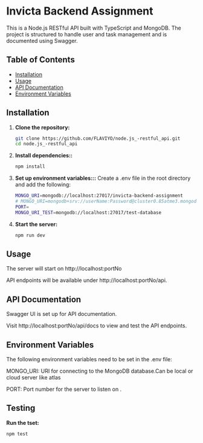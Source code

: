 # Invicta Backend Assignment

This is a Node.js RESTful API built with TypeScript and MongoDB. The project is structured to handle user and task management and is documented using Swagger.

## Table of Contents
- [Installation](#installation)
- [Usage](#usage)
- [API Documentation](#api-documentation)
- [Environment Variables](#environment-variables)

## Installation

1. **Clone the repository:**
   ```sh
   git clone https://github.com/FLAVIYO/node.js_-restful_api.git
   cd node.js_-restful_api


2. **Install dependencies::**
   ```sh
   npm install


3. **Set up environment variables:::**
   Create a .env file in the root directory and add the following:
   ```sh
   MONGO_URI=mongodb://localhost:27017/invicta-backend-assignment
   # MONGO_URI=mongodb+srv://userName:Password@cluster0.85atme3.mongodb.net/?retryWrites=true&w=majority&appName=ClusterNmae
   PORT=
   MONGO_URI_TEST=mongodb://localhost:27017/test-database

4. **Start the server:**
   ```sh
   npm run dev
   

## Usage

The server will start on http://localhost:portNo

API endpoints will be available under http://localhost:portNo/api.

## API Documentation

Swagger UI is set up for API documentation.

Visit http://localhost:portNo/api/docs to view and test the API endpoints.

## Environment Variables

The following environment variables need to be set in the .env file:

MONGO_URI: URI for connecting to the MongoDB database.Can be local or cloud server like atlas

PORT: Port number for the server to listen on .

## Testing

 **Run the tset:**
   ```sh
   npm test